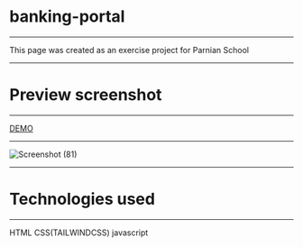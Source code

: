 banking-portal
========================

* * *

This page was created as an exercise project for Parnian School

* * *

Preview screenshot
==================

* * *

[DEMO](https://alisabouri68.github.io/banking-portal/)

* * *

![Screenshot (81)](https://github.com/user-attachments/assets/31218b42-da57-41a3-a460-b172def92bc8)

* * *

Technologies used
=================

* * *

HTML CSS(TAILWINDCSS) javascript
